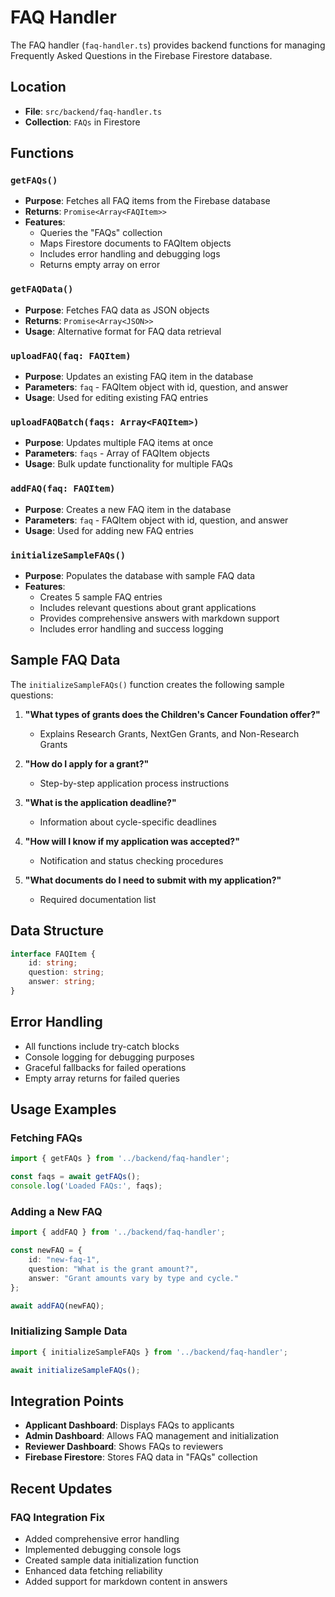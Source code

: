 # FAQ Handler

The FAQ handler (`faq-handler.ts`) provides backend functions for managing Frequently Asked Questions in the Firebase Firestore database.

## Location
- **File**: `src/backend/faq-handler.ts`
- **Collection**: `FAQs` in Firestore

## Functions

### `getFAQs()`
- **Purpose**: Fetches all FAQ items from the Firebase database
- **Returns**: `Promise<Array<FAQItem>>`
- **Features**:
  - Queries the "FAQs" collection
  - Maps Firestore documents to FAQItem objects
  - Includes error handling and debugging logs
  - Returns empty array on error

### `getFAQData()`
- **Purpose**: Fetches FAQ data as JSON objects
- **Returns**: `Promise<Array<JSON>>`
- **Usage**: Alternative format for FAQ data retrieval

### `uploadFAQ(faq: FAQItem)`
- **Purpose**: Updates an existing FAQ item in the database
- **Parameters**: `faq` - FAQItem object with id, question, and answer
- **Usage**: Used for editing existing FAQ entries

### `uploadFAQBatch(faqs: Array<FAQItem>)`
- **Purpose**: Updates multiple FAQ items at once
- **Parameters**: `faqs` - Array of FAQItem objects
- **Usage**: Bulk update functionality for multiple FAQs

### `addFAQ(faq: FAQItem)`
- **Purpose**: Creates a new FAQ item in the database
- **Parameters**: `faq` - FAQItem object with id, question, and answer
- **Usage**: Used for adding new FAQ entries

### `initializeSampleFAQs()`
- **Purpose**: Populates the database with sample FAQ data
- **Features**:
  - Creates 5 sample FAQ entries
  - Includes relevant questions about grant applications
  - Provides comprehensive answers with markdown support
  - Includes error handling and success logging

## Sample FAQ Data

The `initializeSampleFAQs()` function creates the following sample questions:

1. **"What types of grants does the Children's Cancer Foundation offer?"**
   - Explains Research Grants, NextGen Grants, and Non-Research Grants

2. **"How do I apply for a grant?"**
   - Step-by-step application process instructions

3. **"What is the application deadline?"**
   - Information about cycle-specific deadlines

4. **"How will I know if my application was accepted?"**
   - Notification and status checking procedures

5. **"What documents do I need to submit with my application?"**
   - Required documentation list

## Data Structure

```typescript
interface FAQItem {
    id: string;
    question: string;
    answer: string;
}
```

## Error Handling

- All functions include try-catch blocks
- Console logging for debugging purposes
- Graceful fallbacks for failed operations
- Empty array returns for failed queries

## Usage Examples

### Fetching FAQs
```typescript
import { getFAQs } from '../backend/faq-handler';

const faqs = await getFAQs();
console.log('Loaded FAQs:', faqs);
```

### Adding a New FAQ
```typescript
import { addFAQ } from '../backend/faq-handler';

const newFAQ = {
    id: "new-faq-1",
    question: "What is the grant amount?",
    answer: "Grant amounts vary by type and cycle."
};

await addFAQ(newFAQ);
```

### Initializing Sample Data
```typescript
import { initializeSampleFAQs } from '../backend/faq-handler';

await initializeSampleFAQs();
```

## Integration Points

- **Applicant Dashboard**: Displays FAQs to applicants
- **Admin Dashboard**: Allows FAQ management and initialization
- **Reviewer Dashboard**: Shows FAQs to reviewers
- **Firebase Firestore**: Stores FAQ data in "FAQs" collection

## Recent Updates

### FAQ Integration Fix
- Added comprehensive error handling
- Implemented debugging console logs
- Created sample data initialization function
- Enhanced data fetching reliability
- Added support for markdown content in answers
